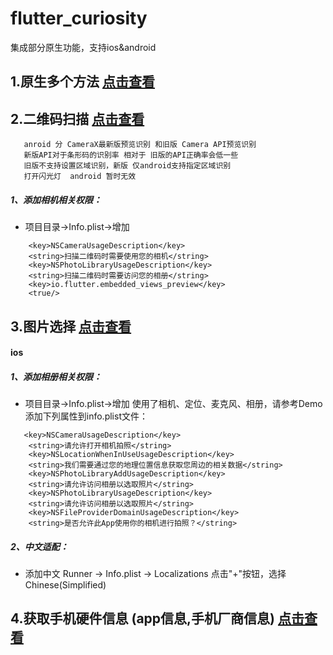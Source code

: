 # flutter_curiosity
集成部分原生功能，支持ios&amp;android

## 1.原生多个方法 [点击查看](./lib/tools/NativeTools.dart)

## 2.二维码扫描 [点击查看](./lib/scanner) 
```
   anroid 分 CameraX最新版预览识别 和旧版 Camera API预览识别
   新版API对于条形码的识别率 相对于 旧版的API正确率会低一些
   旧版不支持设置区域识别，新版 仅android支持指定区域识别
   打开闪光灯  android 暂时无效
```
##### 1、添加相机相关权限：

- 项目目录->Info.plist->增加

```
	<key>NSCameraUsageDescription</key>
	<string>扫描二维码时需要使用您的相机</string>
	<key>NSPhotoLibraryUsageDescription</key>
	<string>扫描二维码时需要访问您的相册</string>
    <key>io.flutter.embedded_views_preview</key>
    <true/>
```
## 3.图片选择 [点击查看](./lib/gallery/PicturePicker.dart)
#### ios
##### 1、添加相册相关权限：

- 项目目录->Info.plist->增加
使用了相机、定位、麦克风、相册，请参考Demo添加下列属性到info.plist文件：

```
   <key>NSCameraUsageDescription</key>    
    <string>请允许打开相机拍照</string>
    <key>NSLocationWhenInUseUsageDescription</key>
	<string>我们需要通过您的地理位置信息获取您周边的相关数据</string>
	<key>NSPhotoLibraryAddUsageDescription</key>
	<string>请允许访问相册以选取照片</string>
	<key>NSPhotoLibraryUsageDescription</key>
	<string>请允许访问相册以选取照片</string>
	<key>NSFileProviderDomainUsageDescription</key>
	<string>是否允许此App使用你的相机进行拍照？</string>
```

##### 2、中文适配：    
- 添加中文 Runner -> Info.plist -> Localizations 点击"+"按钮，选择Chinese(Simplified)

## 4.获取手机硬件信息 (app信息,手机厂商信息) [点击查看](./lib/app/AppInfo.dart)

